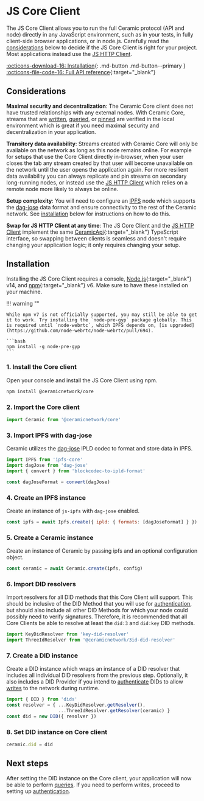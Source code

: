 # JS Core Client
The JS Core Client allows you to run the full Ceramic protocol (API and node) directly in any JavaScript environment, such as in your tests, in fully client-side browser applications, or in node.js. Carefully read the [considerations](#considerations) below to decide if the JS Core Client is right for your project. Most applications instead use the [JS HTTP Client](./http.md).

[:octicons-download-16: Installation](#installation){: .md-button .md-button--primary } [:octicons-file-code-16: Full API reference](https://developers.ceramic.network/reference/typescript/classes/_ceramicnetwork_core.ceramic.html){:target="_blank"}

## **Considerations**

**Maximal security and decentralization**: The Ceramic Core client does not have trusted relationships with any external nodes. With Ceramic Core, streams that are [written](../../build/writes.md), [queried](../../build/queries.md), or [pinned](../../build/pinning.md) are verified in the local environment which is great if you need maximal security and decentralization in your application. 

**Transitory data availability**: Streams created with Ceramic Core will only be available on the network as long as this node remains online. For example for setups that use the Core Client directly in-browser, when your user closes the tab any stream created by that user will become unavailable  on the network until the user opens the application again. For more resilient data availability you can always replicate and pin streams on secondary long-running nodes, or instead use the [JS HTTP Client](./http.md) which relies on a remote node more likely to always be online.

**Setup complexity**: You will need to configure an [IPFS](../../learn/glossary.md#ipfs) node which supports the [dag-jose](../../learn/glossary.md#dagjose) data format and ensure connectivity to the rest of the Ceramic network. See [installation](#installation) below for instructions on how to do this.

**Swap for JS HTTP Client at any time**: The JS Core Client and the [JS HTTP Client](./http.md) implement the same [CeramicApi](https://developers.ceramic.network/reference/typescript/interfaces/_ceramicnetwork_common.ceramicapi-1.html){:target="_blank"} TypeScript interface, so swapping between clients is seamless and doesn't require changing your application logic; it only requires changing your setup.

## **Installation**
Installing the JS Core Client requires a console, [Node.js](https://nodejs.org/en/){:target="_blank"} v14, and [npm](https://www.npmjs.com/get-npm){:target="_blank"} v6. Make sure to have these installed on your machine.

!!! warning ""
    
    While npm v7 is not officially supported, you may still be able to get it to work. Try installing the `node-pre-gyp` package globally. This is required until `node-webrtc`, which IPFS depends on, [is upgraded](https://github.com/node-webrtc/node-webrtc/pull/694).
    
    ```bash
    npm install -g node-pre-gyp
    ```

### 1. Install the Core client
Open your console and install the JS Core Client using npm.

``` bash
npm install @ceramicnetwork/core
```

### 2. Import the Core client

``` javascript
import Ceramic from '@ceramicnetwork/core'
```

### 3. Import IPFS with dag-jose
Ceramic utilizes the [dag-jose](../../learn/glossary.md#dagjose) IPLD codec to format and store data in IPFS.

``` javascript
import IPFS from 'ipfs-core'
import dagJose from 'dag-jose'
import { convert } from 'blockcodec-to-ipld-format'

const dagJoseFormat = convert(dagJose)
```

### 4. Create an IPFS instance
Create an instance of `js-ipfs` with `dag-jose` enabled.

``` javascript
const ipfs = await Ipfs.create({ ipld: { formats: [dagJoseFormat] } })
```

### 5. Create a Ceramic instance
Create an instance of Ceramic by passing ipfs and an optional configuration object.

``` javascript
const ceramic = await Ceramic.create(ipfs, config)
```

### 6. Import DID resolvers
Import resolvers for all DID methods that this Core Client will support. This should be inclusive of the DID Method that you will use for [authentication](../../build/authentication.md), but should also include all other DID Methods for which your node could possibly need to verify signatures. Therefore, it is recommended that all Core Clients be able to resolve at least the `did:3` and `did:key` DID methods.


``` javascript
import KeyDidResolver from 'key-did-resolver'
import ThreeIdResolver from '@ceramicnetwork/3id-did-resolver'
```

### 7. Create a DID instance
Create a DID instance which wraps an instance of a DID resolver that includes all individual DID resolvers from the previous step. Optionally, it also includes a DID Provider if you intend to [authenticate](../../build/authentication.md) DIDs to allow [writes](../../build/writes.md) to the network during runtime.

``` javascript
import { DID } from 'dids'
const resolver = { ...KeyDidResolver.getResolver(),
                   ...ThreeIdResolver.getResolver(ceramic) }
const did = new DID({ resolver })
```

### 8. Set DID instance on Core client

``` javascript
ceramic.did = did
```

## **Next steps**
After setting the DID instance on the Core client, your application will now be able to perform [queries](../../build/queries.md). If you need to perform writes, proceed to setting up [authentication](../../build/authentication.md).


</br>
</br>
</br>
